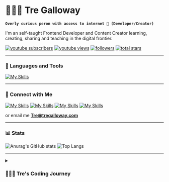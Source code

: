 # 🧙🏾‍♂️ Tre Galloway

**`Overly curious peron with access to internet 🔮 (Developer/Creator)`**

I'm an self-taught Frontend Developer and Content Creator learning, creating, sharing and teaching in the digital frontier.

   <p align="left">
      <a href="https://www.youtube.com/c/fknight?sub_confirmation=1">
         <img alt="youtube subscribers" title="Subscribe to my YouTube channel" src="https://custom-icon-badges.demolab.com/youtube/channel/subscribers/UC2WHjPDvbE6O328n17ZGcfg?color=%23E05D44&label=SUBSCRIBE&logo=video&logoColor=white&style=for-the-badge&labelColor=CE4630"/></a> 
      <a href="https://www.youtube.com/c/fknight">
         <img alt="youtube views" title="YouTube views" src="https://custom-icon-badges.demolab.com/youtube/channel/views/UC2WHjPDvbE6O328n17ZGcfg?color=%23E1AD0E&logo=eye&logoColor=white&style=for-the-badge&labelColor=C79600"/></a> 
      <a href="https://github.com/ForrestKnight?tab=followers">
         <img alt="followers" title="Follow me on Github" src="https://custom-icon-badges.demolab.com/github/followers/ForrestKnight?color=236ad3&labelColor=1155ba&style=for-the-badge&logo=person-add&label=Follow&logoColor=white"/></a>
      <a href="https://github.com/ForrestKnight?tab=repositories&sort=stargazers">
         <img alt="total stars" title="Total stars on GitHub" src="https://custom-icon-badges.demolab.com/github/stars/ForrestKnight?color=55960c&style=for-the-badge&labelColor=488207&logo=star"/></a>
   </p>

---

### 🧰 Languages and Tools

[![My Skills](https://skillicons.dev/icons?i=html,css,js,ts,react,nextjs,tailwind,nodejs,prisma,vercel,git,vscode)](https://skillicons.dev)

---

### 📲 Connect with Me

[![My Skills](https://skillicons.dev/icons?i=linkedin)](https://www.linkedin.com/in/tregalloway/)
[![My Skills](https://skillicons.dev/icons?i=twitter)](https://twitter.com/bytregalloway)
[![My Skills](https://skillicons.dev/icons?i=instagram)](https://www.instagram.com/bytregalloway/)
[![My Skills](https://skillicons.dev/icons?i=youtube)](https://www.youtube.com/channel/UCRQPGu1zovYhIdP86WCTKLw)



  or email me <b>Tre@tregalloway.com</b>

---

### 📊 Stats

![Anurag's GitHub stats](https://github-readme-stats.vercel.app/api?username=tregalloway&show_icons=true&theme=ayu-mirage)
![Top Langs](https://github-readme-stats.vercel.app/api/top-langs/?username=tregalloway&layout=default&hide=css&show_icons=true&theme=ayu-mirage)

---
<details>
 <summary><h3>👨🏾‍💻 Tre's Coding Journey</h3></summary>
🚴🏾‍♂️To be continued....
